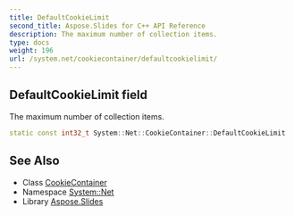 ```yaml
---
title: DefaultCookieLimit
second_title: Aspose.Slides for C++ API Reference
description: The maximum number of collection items.
type: docs
weight: 196
url: /system.net/cookiecontainer/defaultcookielimit/
---
```

## DefaultCookieLimit field


The maximum number of collection items.

```cpp
static const int32_t System::Net::CookieContainer::DefaultCookieLimit
```

## See Also

* Class [CookieContainer](../)
* Namespace [System::Net](../../)
* Library [Aspose.Slides](../../../)